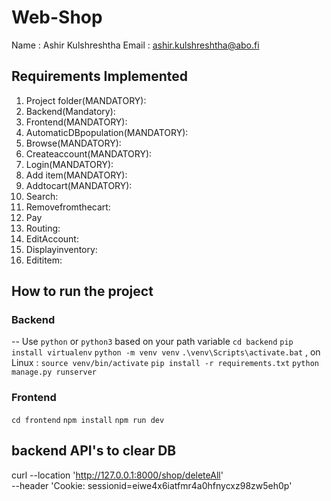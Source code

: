 # Web-Shop
Name : Ashir Kulshreshtha
Email : ashir.kulshreshtha@abo.fi

## Requirements Implemented
1. Project folder(MANDATORY):
2. Backend(Mandatory):
3. Frontend(MANDATORY):
4. AutomaticDBpopulation(MANDATORY):
5. Browse(MANDATORY):
6. Createaccount(MANDATORY):
7. Login(MANDATORY):
8. Add item(MANDATORY):
9. Addtocart(MANDATORY):
10. Search:
11. Removefromthecart:
12. Pay
13. Routing:
14. EditAccount:
15. Displayinventory:
16. Edititem:


## How to run the project 
### Backend
-- Use `python` or `python3` based on your path variable
`cd backend`
`pip install virtualenv`
`python -m venv venv`
`.\venv\Scripts\activate.bat` , on Linux : `source venv/bin/activate`
`pip install -r requirements.txt`
`python manage.py runserver`

### Frontend
`cd frontend`
`npm install`
`npm run dev`


## backend API's to clear DB
curl --location 'http://127.0.0.1:8000/shop/deleteAll' \
--header 'Cookie: sessionid=eiwe4x6iatfmr4a0hfnycxz98zw5eh0p'